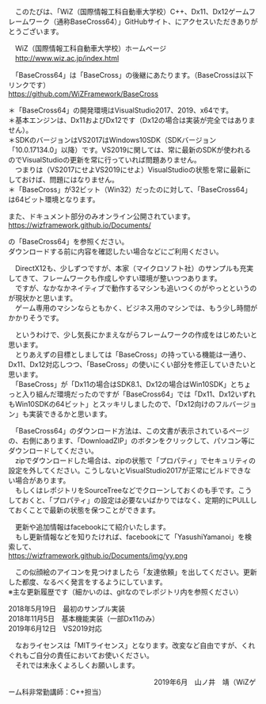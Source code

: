 　このたびは、「WiZ（国際情報工科自動車大学校）C++、Dx11、Dx12ゲームフレームワーク（通称BaseCross64）」GitHubサイト、にアクセスいただきありがとうございます。  

　WiZ（国際情報工科自動車大学校）ホームページ  
　http://www.wiz.ac.jp/index.html   

　「BaseCross64」は「BaseCross」の後継にあたります。（BaseCrossは以下リンクです）  
https://github.com/WiZFramework/BaseCross  
  
＊「BaseCross64」の開発環境はVisualStudio2017、2019、x64です。  
＊基本エンジンは、Dx11およびDx12です（Dx12の場合は実装が完全ではありません）。  
＊SDKのバージョンはVS2017はWindows10SDK（SDKバージョン「10.0.17134.0」以降）です。VS2019に関しては、常に最新のSDKが使われるのでVisualStudioの更新を常に行っていれば問題ありません。  
　つまりは（VS2017にせよVS2019にせよ）VisualStudioの状態を常に最新にしておけば、問題にはなりません。  
＊「BaseCross」が32ビット（Win32）だったのに対して、「BaseCross64」は64ビット環境となります。  
  
また、ドキュメント部分のみオンライン公開されています。  
https://wizframework.github.io/Documents/  

の「BaseCross64」を参照ください。  
ダウンロードする前に内容を確認したい場合などにご利用ください。  
  
　DirectX12も、少しずつですが、本家（マイクロソフト社）のサンプルも充実してきて、フレームワークも作成しやすい環境が整いつつあります。  
　ですが、なかなかネイティブで動作するマシンも追いつくのがやっとというのが現状かと思います。  
　ゲーム専用のマシンならともかく、ビジネス用のマシンでは、もう少し時間がかかりそうです。  
  
　というわけで、少し気長にかまえながらフレームワークの作成をはじめたいと思います。  
　とりあえずの目標としましては「BaseCross」の持っている機能は一通り、Dx11、Dx12対応しつつ、「BaseCross」の使いにくい部分を修正していきたいと思います。  
　「BaseCross」が「Dx11の場合はSDK8.1、Dx12の場合はWin10SDK」とちょっと入り組んだ環境だったのですが「BaseCross64」では「Dx11、Dx12いずれもWin10SDKの64ビット」とスッキリしましたので、「Dx12向けのフルバージョン」も実装できるかと思います。  
  
　「BaseCross64」のダウンロード方法は、この文書が表示されているページの、右側にあります、「DownloadZIP」のボタンをクリックして、パソコン等にダウンロードしてください。  
　zipでダウンロードした場合は、zipの状態で「プロパティ」でセキュリティの設定を外してください。こうしないとVisualStudio2017が正常にビルドできない場合があります。  
　もしくはレポジトリをSourceTreeなどでクローンしておくのも手です。こうしておくと、「プロパティ」の設定は必要ないばかりではなく、定期的にPULLしておくことで最新の状態を保つことができます。  
  
　更新や追加情報はfacebookにて紹介いたします。  
　もし更新情報などを知りたければ、facebookにて「YasushiYamanoi」を検索して、  
https://wizframework.github.io/Documents/img/yy.png  
  
　この似顔絵のアイコンを見つけましたら「友達依頼」を出してください。更新した都度、なるべく発言をするようにしています。    
※主な更新履歴です（細かいのは、gitなのでレポジトリ内を参照ください）  
  
2018年5月19日　最初のサンプル実装  
2018年11月5日　基本機能実装（一部Dx11のみ）  
2019年6月12日　VS2019対応  
  
　なおライセンスは「MITライセンス」となります。改変など自由ですが、くれぐれもご自分の責任においてお使いください。  
　それでは末永くよろしくお願いします。  
  
　　　　　　　　　　　　　　　　　　　　　2019年6月　山ノ井　靖（WiZゲーム科非常勤講師：C++担当）  




